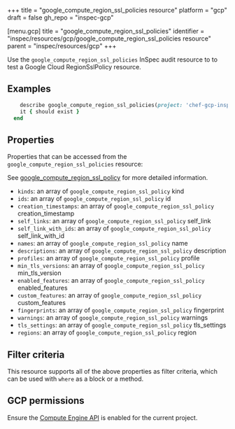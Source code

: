+++
title = "google_compute_region_ssl_policies resource"
platform = "gcp"
draft = false
gh_repo = "inspec-gcp"

[menu.gcp]
title = "google_compute_region_ssl_policies"
identifier = "inspec/resources/gcp/google_compute_region_ssl_policies resource"
parent = "inspec/resources/gcp"
+++

Use the `google_compute_region_ssl_policies` InSpec audit resource to to test a Google Cloud RegionSslPolicy resource.

## Examples

```ruby
    describe google_compute_region_ssl_policies(project: 'chef-gcp-inspec', region: ' value_region') do
    it { should exist }
  end
```

## Properties

Properties that can be accessed from the `google_compute_region_ssl_policies` resource:

See [google_compute_region_ssl_policy](google_compute_region_ssl_policy) for more detailed information.

  * `kinds`: an array of `google_compute_region_ssl_policy` kind
  * `ids`: an array of `google_compute_region_ssl_policy` id
  * `creation_timestamps`: an array of `google_compute_region_ssl_policy` creation_timestamp
  * `self_links`: an array of `google_compute_region_ssl_policy` self_link
  * `self_link_with_ids`: an array of `google_compute_region_ssl_policy` self_link_with_id
  * `names`: an array of `google_compute_region_ssl_policy` name
  * `descriptions`: an array of `google_compute_region_ssl_policy` description
  * `profiles`: an array of `google_compute_region_ssl_policy` profile
  * `min_tls_versions`: an array of `google_compute_region_ssl_policy` min_tls_version
  * `enabled_features`: an array of `google_compute_region_ssl_policy` enabled_features
  * `custom_features`: an array of `google_compute_region_ssl_policy` custom_features
  * `fingerprints`: an array of `google_compute_region_ssl_policy` fingerprint
  * `warnings`: an array of `google_compute_region_ssl_policy` warnings
  * `tls_settings`: an array of `google_compute_region_ssl_policy` tls_settings
  * `regions`: an array of `google_compute_region_ssl_policy` region

## Filter criteria

This resource supports all of the above properties as filter criteria, which can be used
with `where` as a block or a method.

## GCP permissions

Ensure the [Compute Engine API](https://console.cloud.google.com/apis/library/compute.googleapis.com/) is enabled for the current project.
